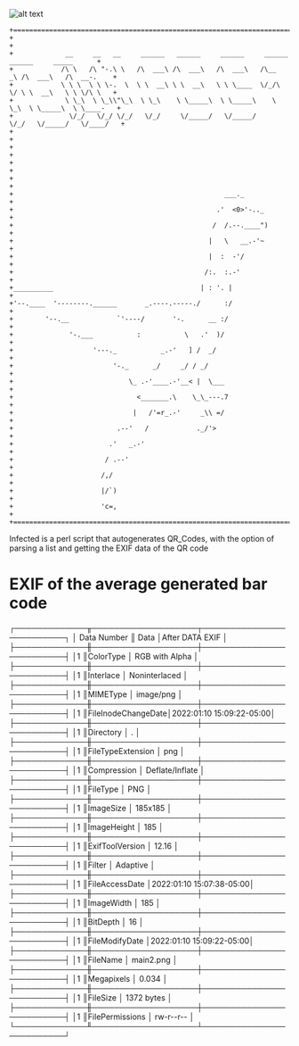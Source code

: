 ![alt text](https://camo.githubusercontent.com/d00f1df32e58970fe90ac8cf342057a8c888c118a672ff81580e047db53e601c/68747470733a2f2f7261772e6769746875622e636f6d2f6b726169682f7065726c2d726170746f722f6d61696e2f6578616d706c652e706e67)


```
+==============================================================================================+
+                                                                                              +
+             __     __   __     ______   ______     ______     ______   ______     _____      +
+            /\ \   /\ "-.\ \   /\  ___\ /\  ___\   /\  ___\   /\__  _\ /\  ___\   /\  __-.    +
+            \ \ \  \ \ \-.  \  \ \  __\ \ \  __\   \ \ \____  \/_/\ \/ \ \  __\   \ \ \/\ \   + 
+             \ \_\  \ \_\\"\_\  \ \_\    \ \_____\  \ \_____\    \ \_\  \ \_____\  \ \____-   +
+              \/_/   \/_/ \/_/   \/_/     \/_____/   \/_____/     \/_/   \/_____/   \/____/   +
+                                                                                              +
+                                                                                              +
+                                                                                              +
+                                                                                              +
+                                                     ___._                                    +
+                                                   .'  <0>'-.._                               +
+                                                  /  /.--.____")                              +
+                                                 |   \   __.-'~                               +
+                                                 |  :  -'/                                    +
+                                                /:.  :.-'                                     +
+__________                                     | : '. |                                       +
+'--.____  '--------.______       _.----.-----./      :/                                       +
+        '--.__            `'----/       '-.      __ :/                                        +
+              '-.___           :           \   .'  )/                                         +
+                    '---._           _.-'   ] /  _/                                           +
+                         '-._      _/     _/ / _/                                             +
+                             \_ .-'____.-'__< |  \___                                         +
+                               <_______.\    \_\_---.7                                        +
+                              |   /'=r_.-'     _\\ =/                                         +
+                          .--'   /            ._/'>                                           +
+                        .'   _.-'                                                             +
+                       / .--'                                                                 +
+                      /,/                                                                     +
+                      |/`)                                                                    +
+                      'c=,                                                                    +
+==============================================================================================+

```

Infected is a perl script that autogenerates QR_Codes, with the option of parsing a list and getting the EXIF data of the QR code

# EXIF of the average generated bar code
┌─────────────╥───────────────────┬─────────────────────────┐
│ Data Number ║ Data              │After DATA EXIF          │
├─────────────╫───────────────────┼─────────────────────────┤
│1            ║ColorType          │     RGB with Alpha      │
├─────────────╫───────────────────┼─────────────────────────┤
│1            ║Interlace          │      Noninterlaced      │
├─────────────╫───────────────────┼─────────────────────────┤
│1            ║MIMEType           │        image/png        │
├─────────────╫───────────────────┼─────────────────────────┤
│1            ║FileInodeChangeDate│2022:01:10 15:09:22-05:00│
├─────────────╫───────────────────┼─────────────────────────┤
│1            ║Directory          │            .            │
├─────────────╫───────────────────┼─────────────────────────┤
│1            ║FileTypeExtension  │           png           │
├─────────────╫───────────────────┼─────────────────────────┤
│1            ║Compression        │     Deflate/Inflate     │
├─────────────╫───────────────────┼─────────────────────────┤
│1            ║FileType           │           PNG           │
├─────────────╫───────────────────┼─────────────────────────┤
│1            ║ImageSize          │         185x185         │
├─────────────╫───────────────────┼─────────────────────────┤
│1            ║ImageHeight        │           185           │
├─────────────╫───────────────────┼─────────────────────────┤
│1            ║ExifToolVersion    │          12.16          │
├─────────────╫───────────────────┼─────────────────────────┤
│1            ║Filter             │        Adaptive         │
├─────────────╫───────────────────┼─────────────────────────┤
│1            ║FileAccessDate     │2022:01:10 15:07:38-05:00│
├─────────────╫───────────────────┼─────────────────────────┤
│1            ║ImageWidth         │           185           │
├─────────────╫───────────────────┼─────────────────────────┤
│1            ║BitDepth           │           16            │
├─────────────╫───────────────────┼─────────────────────────┤
│1            ║FileModifyDate     │2022:01:10 15:09:22-05:00│
├─────────────╫───────────────────┼─────────────────────────┤
│1            ║FileName           │        main2.png        │
├─────────────╫───────────────────┼─────────────────────────┤
│1            ║Megapixels         │          0.034          │
├─────────────╫───────────────────┼─────────────────────────┤
│1            ║FileSize           │       1372 bytes        │
├─────────────╫───────────────────┼─────────────────────────┤
│1            ║FilePermissions    │        rw-r--r--        │
└─────────────╨───────────────────┴─────────────────────────┘
